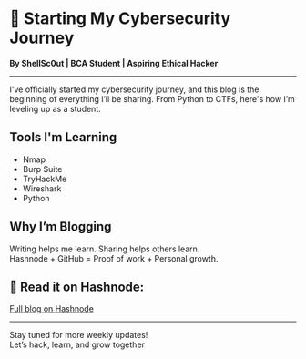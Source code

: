 # 🚀 Starting My Cybersecurity Journey

**By ShellSc0ut | BCA Student | Aspiring Ethical Hacker**

---

I've officially started my cybersecurity journey, and this blog is the beginning of everything I’ll be sharing. From Python to CTFs, here's how I’m leveling up as a student.

## Tools I'm Learning

- Nmap
- Burp Suite
- TryHackMe
- Wireshark
- Python

## Why I’m Blogging

Writing helps me learn. Sharing helps others learn.  
Hashnode + GitHub = Proof of work + Personal growth.

## 🔗 Read it on Hashnode:
[ Full blog on Hashnode](https://shellsc0ut.hashnode.dev)

---

 Stay tuned for more weekly updates!  
Let’s hack, learn, and grow together 
